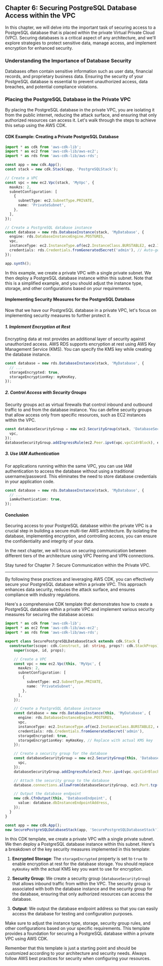 ## Chapter 6: Securing PostgreSQL Database Access within the VPC

In this chapter, we will delve into the important task of securing access to a PostgreSQL database that is placed within the private Virtual Private Cloud (VPC). Securing databases is a critical aspect of any architecture, and we'll explore strategies to protect sensitive data, manage access, and implement encryption for enhanced security.

### Understanding the Importance of Database Security

Databases often contain sensitive information such as user data, financial records, and proprietary business data. Ensuring the security of your PostgreSQL database is essential to prevent unauthorized access, data breaches, and potential compliance violations.

### Placing the PostgreSQL Database in the Private VPC

By placing the PostgreSQL database in the private VPC, you are isolating it from the public internet, reducing the attack surface, and ensuring that only authorized resources can access it. Let's walk through the steps to achieve this setup using the AWS CDK.

#### CDK Example: Creating a Private PostgreSQL Database

```typescript
import * as cdk from 'aws-cdk-lib';
import * as ec2 from 'aws-cdk-lib/aws-ec2';
import * as rds from 'aws-cdk-lib/aws-rds';

const app = new cdk.App();
const stack = new cdk.Stack(app, 'PostgreSQLStack');

// Create a VPC
const vpc = new ec2.Vpc(stack, 'MyVpc', {
  maxAzs: 2,
  subnetConfiguration: [
    {
      subnetType: ec2.SubnetType.PRIVATE,
      name: 'PrivateSubnet',
    },
  ],
});

// Create a PostgreSQL database instance
const database = new rds.DatabaseInstance(stack, 'MyDatabase', {
  engine: rds.DatabaseInstanceEngine.POSTGRES,
  vpc,
  instanceType: ec2.InstanceType.of(ec2.InstanceClass.BURSTABLE2, ec2.InstanceSize.MICRO),
  credentials: rds.Credentials.fromGeneratedSecret('admin'), // Auto-generate master username/password
});

app.synth();
```

In this example, we create a private VPC with a single private subnet. We then deploy a PostgreSQL database instance within this subnet. Note that this is a simplified example, and you should adjust the instance type, storage, and other configurations based on your requirements.

#### Implementing Security Measures for the PostgreSQL Database

Now that we have our PostgreSQL database in a private VPC, let's focus on implementing security measures to further protect it.

##### 1. Implement Encryption at Rest

Encrypting data at rest provides an additional layer of security against unauthorized access. AWS RDS supports encryption at rest using AWS Key Management Service (KMS). You can specify the KMS key while creating the database instance.

```typescript
const database = new rds.DatabaseInstance(stack, 'MyDatabase', {
  // ...
  storageEncrypted: true,
  storageEncryptionKey: myKmsKey,
});
```

##### 2. Control Access with Security Groups

Security groups act as virtual firewalls that control inbound and outbound traffic to and from the database instance. You can define security groups that allow access only from specific resources, such as EC2 instances within the VPC.

```typescript
const databaseSecurityGroup = new ec2.SecurityGroup(stack, 'DatabaseSecurityGroup', {
  vpc,
});
databaseSecurityGroup.addIngressRule(ec2.Peer.ipv4(vpc.vpcCidrBlock), ec2.Port.tcp(5432));
```

##### 3. Use IAM Authentication

For applications running within the same VPC, you can use IAM authentication to access the database without using a traditional username/password. This eliminates the need to store database credentials in your application code.

```typescript
const database = new rds.DatabaseInstance(stack, 'MyDatabase', {
  // ...
  iamAuthentication: true,
});
```

#### Conclusion

Securing access to your PostgreSQL database within the private VPC is a crucial step in building a secure multi-tier AWS architecture. By isolating the database, implementing encryption, and controlling access, you can ensure the confidentiality and integrity of your data.

In the next chapter, we will focus on securing communication between different tiers of the architecture using VPC Peering and VPN connections.

Stay tuned for Chapter 7: Secure Communication within the Private VPC.

---

By following these practices and leveraging AWS CDK, you can effectively secure your PostgreSQL database within a private VPC. This approach enhances data security, reduces the attack surface, and ensures compliance with industry regulations.

Here's a comprehensive CDK template that demonstrates how to create a PostgreSQL database within a private VPC and implement various security measures for securing the database access:

```typescript
import * as cdk from 'aws-cdk-lib';
import * as ec2 from 'aws-cdk-lib/aws-ec2';
import * as rds from 'aws-cdk-lib/aws-rds';

export class SecurePostgreSQLDatabaseStack extends cdk.Stack {
  constructor(scope: cdk.Construct, id: string, props?: cdk.StackProps) {
    super(scope, id, props);

    // Create a VPC
    const vpc = new ec2.Vpc(this, 'MyVpc', {
      maxAzs: 2,
      subnetConfiguration: [
        {
          subnetType: ec2.SubnetType.PRIVATE,
          name: 'PrivateSubnet',
        },
      ],
    });

    // Create a PostgreSQL database instance
    const database = new rds.DatabaseInstance(this, 'MyDatabase', {
      engine: rds.DatabaseInstanceEngine.POSTGRES,
      vpc,
      instanceType: ec2.InstanceType.of(ec2.InstanceClass.BURSTABLE2, ec2.InstanceSize.MICRO),
      credentials: rds.Credentials.fromGeneratedSecret('admin'),
      storageEncrypted: true,
      storageEncryptionKey: myKmsKey, // Replace with actual KMS key
    });

    // Create a security group for the database
    const databaseSecurityGroup = new ec2.SecurityGroup(this, 'DatabaseSecurityGroup', {
      vpc,
    });
    databaseSecurityGroup.addIngressRule(ec2.Peer.ipv4(vpc.vpcCidrBlock), ec2.Port.tcp(5432));

    // Attach the security group to the database
    database.connections.allowFrom(databaseSecurityGroup, ec2.Port.tcp(5432));

    // Output the database endpoint
    new cdk.CfnOutput(this, 'DatabaseEndpoint', {
      value: database.dbInstanceEndpointAddress,
    });
  }
}

const app = new cdk.App();
new SecurePostgreSQLDatabaseStack(app, 'SecurePostgreSQLDatabaseStack');
```

In this CDK template, we create a private VPC with a single private subnet. We then deploy a PostgreSQL database instance within this subnet. Here's a breakdown of the key security measures implemented in this template:

1. **Encrypted Storage**: The `storageEncrypted` property is set to `true` to enable encryption at rest for the database storage. You should replace `myKmsKey` with the actual KMS key you want to use for encryption.

2. **Security Group**: We create a security group (`databaseSecurityGroup`) that allows inbound traffic from within the VPC. The security group is associated with both the database instance and the security group for the database, ensuring that only authorized resources can access the database.

3. **Output**: We output the database endpoint address so that you can easily access the database for testing and configuration purposes.

Make sure to adjust the instance type, storage, security group rules, and other configurations based on your specific requirements. This template provides a foundation for securing a PostgreSQL database within a private VPC using AWS CDK.

Remember that this template is just a starting point and should be customized according to your architecture and security needs. Always follow AWS best practices for security when configuring your resources.